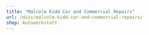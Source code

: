 ```yaml
---
title: "Malcolm Kidd Car and Commercial Repairs"
url: /diss/malcolm-kidd-car-and-commercial-repairs/
shop: Autowerkstatt
---
```

